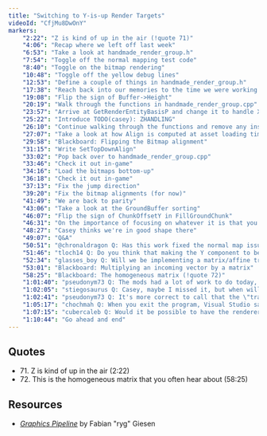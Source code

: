 ```yaml
---
title: "Switching to Y-is-up Render Targets"
videoId: "CfjMu8DwOnY"
markers:
    "2:22": "Z is kind of up in the air (!quote 71)"
    "4:06": "Recap where we left off last week"
    "6:53": "Take a look at handmade_render_group.h"
    "7:54": "Toggle off the normal mapping test code"
    "8:40": "Toggle on the bitmap rendering"
    "10:48": "Toggle off the yellow debug lines"
    "12:53": "Define a couple of things in handmade_render_group.h"
    "17:38": "Reach back into our memories to the time we were working on ResizeDIBSection"
    "19:08": "Flip the sign of Buffer->Height"
    "20:19": "Walk through the functions in handmade_render_group.cpp"
    "23:57": "Arrive at GetRenderEntityBasisP and change it to handle X and Y symmetrically"
    "25:22": "Introduce TODO(casey): ZHANDLING"
    "26:10": "Continue walking through the functions and remove any instances of Y negation"
    "27:07": "Take a look at how Align is computed at asset loading time and introduce SetTopDownAlign"
    "29:58": "Blackboard: Flipping the Bitmap alignment"
    "31:15": "Write SetTopDownAlign"
    "33:02": "Pop back over to handmade_render_group.cpp"
    "33:46": "Check it out in-game"
    "34:16": "Load the bitmaps bottom-up"
    "36:18": "Check it out in-game"
    "37:13": "Fix the jump direction"
    "39:20": "Fix the bitmap alignments (for now)"
    "41:49": "We are back to parity"
    "43:06": "Take a look at the GroundBuffer sorting"
    "46:07": "Flip the sign of ChunkOffsetY in FillGroundChunk"
    "46:31": "On the importance of focusing on whatever it is that you're focusing on, and to know when to stop and correct things"
    "48:27": "Casey thinks we're in good shape there"
    "49:07": "Q&A"
    "50:51": "@chronaldragon Q: Has this work fixed the normal map issue or will we need to address that specifically?"
    "51:46": "tloch14 Q: Do you think that making the Y component to be bottom-up will also help make sense of game mechanics like gravity?"
    "52:34": "glasses_boy Q: Will we be implementing a matrix/affine transform in order to handle changes to coordinate systems?"
    "53:01": "Blackboard: Multiplying an incoming vector by a matrix"
    "58:25": "Blackboard: The homogeneous matrix (!quote 72)"
    "1:01:40": "pseudonym73 Q: The mods had a lot of work to do today, just so you know"
    "1:02:05": "stiegosaurus Q: Casey, maybe I missed it, but when will the Z ordering be done to visually correct sprites in front and behind the character?"
    "1:02:41": "pseudonym73 Q: It's more correct to call that the \"translation part\". The entire upper part is affine"
    "1:05:17": "chochmah Q: When you exit the program, Visual Studio says that there are about 8 threads terminated. Is there more than one thread in Handmade Hero right now?"
    "1:07:15": "cubercaleb Q: Would it be possible to have the renderer set up so the world curves back as you move along the Y-axis?"
    "1:10:44": "Go ahead and end"
---
```


## Quotes

* 71\. Z is kind of up in the air (2:22)
* 72\. This is the homogeneous matrix that you often hear about (58:25)

## Resources

* [*Graphics Pipeline*](https://fgiesen.wordpress.com/category/graphics-pipeline/) by Fabian "ryg" Giesen
